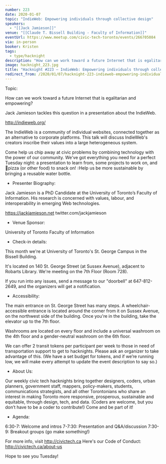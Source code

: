```yaml
---
number: 223
date: 2020-01-07
topic: "IndieWeb: Empowering individuals through collective design"
speakers:
  - "[[Jack Jamieson]]"
venue: "[[Claude T. Bissell Building - Faculty of Information]]"
eventUrl: https://www.meetup.com/civic-tech-toronto/events/266705084
via: in-person
booker: Kristen
tags:
  - type/hacknight
description: "How can we work toward a future Internet that is egalitarian and empowering? \nJack Jamieson tackles this question in a presentation about the IndieWeb. http://indieweb.org/\nThe IndieWeb is a community of individual websites, connected together as an alternative to corporate platforms. This talk will discuss IndieWeb's creators inscribe their values into a large heterogeneous system."
image: hacknight_223.jpg
title: "Hacknight #223 – IndieWeb: Empowering individuals through collective design"
redirect_from: /2020/01/07/hacknight-223-indieweb-empowering-individuals-through-collective-design-with-jack-jamieson/
---
```


Topic:

How can we work toward a future Internet that is egalitarian and empowering?

Jack Jamieson tackles this question in a presentation about the
IndieWeb.

http://indieweb.org/

The IndieWeb is a community of individual websites, connected together as an alternative to corporate platforms. This talk will discuss IndieWeb's creators inscribe their values into a large heterogeneous system.

Come help us chip away at civic problems by combining technology with the power of our community. We've got everything you need for a perfect Tuesday night: a presentation to learn from, some projects to work on, and 🍕pizza (or other food) to snack on! 💧Help us be more sustainable by bringing a reusable water bottle.

+ Presenter Biography:

Jack Jamieson is a PhD Candidate at the University of Toronto’s Faculty of Information. His research is concerned with values, labour, and interoperability in emerging Web technologies.

https://jackjamieson.net
twitter.com/jackjamieson


+ Venue Sponsor:

University of Toronto Faculty of Information

+ Check-in details:

This month we're at University of Toronto's St. George Campus in the Bissell Building.

It's located on 140 St. George Street (at Sussex Avenue), adjacent to Robarts Library. We're meeting on the 7th Floor (Room 728).

If you run into any issues, send a message to our "doorbell" at 647-812-2649, and the organizers will get a notification.

+ Accessibility:

The main entrance on St. George Street has many steps. A wheelchair-accessible entrance is located around the corner from it on Sussex Avenue, on the northwest side of the building. Once you're in the building, take the elevator up to the 7th floor.

Washrooms are located on every floor and include a universal washroom on the 4th floor and a gender-neutral washroom on the 6th floor.

We can offer 2 transit tokens per participant per week to those in need of transportation support to get to hacknights. Please ask an organizer to take advantage of this. (We have a set budget for tokens, and if we’re running low, we will make every attempt to update the event description to say so.)

+ About Us:

Our weekly civic tech hacknights bring together designers, coders, urban planners, government staff, mappers, policy-makers, students, communications strategists, and all other Torontonians who share an interest in making Toronto more responsive, prosperous, sustainable and equitable, through design, tech, and data. (Coders are welcome, but you don’t have to be a coder to contribute!) Come and be part of it!

+ Agenda:

6:30-7: Welcome and intros
7-7:30: Presentation and Q&A/discussion
7:30-9: Breakout groups (go make something!)

For more info, visit http://civictech.ca
Here's our Code of Conduct: http://civictech.ca/about-us

Hope to see you Tuesday!